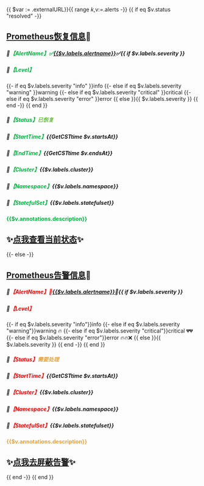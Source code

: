 {{ $var := .externalURL}}{{ range $k,$v:=.alerts -}}
{{ if eq $v.status "resolved" -}}
## [Prometheus恢复信息]($v.generatorURL)💨

##### 🌟<font color="#02b340">【AlertName】✅</font>[{{$v.labels.alertname}}]({{$var}})✅{{ if $v.labels.severity }}
##### 🌟<font color="#02b340">【Level】</font>
{{- if eq $v.labels.severity "info" }}info
{{- else if eq $v.labels.severity "warning" }}warning
{{- else if eq $v.labels.severity "critical" }}critical
{{- else if eq $v.labels.severity "error" }}error
{{ else }}{{ $v.labels.severity }}
{{ end -}}
{{ end }}
##### 🌟<font color="#02b340">【Status】</font><font color="#67C23A">已恢复</font>
##### 🌟<font color="#02b340">【StartTime】</font>{{GetCSTtime $v.startsAt}}
##### 🌟<font color="#02b340">【EndTime】</font>{{GetCSTtime $v.endsAt}}
##### 🌟<font color="#02b340">【Cluster】</font>{{$v.labels.cluster}}
##### 🌟<font color="#02b340">【Namespace】</font>{{$v.labels.namespace}}
##### 🌟<font color="#02b340">【StatefulSet】</font>{{$v.labels.statefulset}}

**<font color="#02b340">{{$v.annotations.description}}</font>**

## ✨[点我查看当前状态]({{$v.generatorURL}})✨

{{- else -}}
## [Prometheus告警信息]($v.generatorURL)💨

##### 🌟<font color="#FF0000">【AlertName】🔔</font>[{{$v.labels.alertname}}]({{$var}})🔔{{ if $v.labels.severity }}
##### 🌟<font color="#FF0000">【Level】</font>
{{- if eq $v.labels.severity "info"}}info
{{- else if eq $v.labels.severity "warning"}}warning 🔥
{{- else if eq $v.labels.severity "critical"}}critical 💔💔
{{- else if eq $v.labels.severity "error"}}error 🔥🔥❌
{{ else }}{{ $v.labels.severity }}
{{ end -}}
{{ end }}
##### 🌟<font color="#FF0000">【Status】</font><font color="#E6A23C">需要处理</font>
##### 🌟<font color="#FF0000">【StartTime】</font>{{GetCSTtime $v.startsAt}}
##### 🌟<font color="#FF0000">【Cluster】</font>{{$v.labels.cluster}}
##### 🌟<font color="#FF0000">【Namespace】</font>{{$v.labels.namespace}}
##### 🌟<font color="#FF0000">【StatefulSet】</font>{{$v.labels.statefulset}}

**<font color="#E6A23C">{{$v.annotations.description}}</font>**

## ✨[点我去屏蔽告警]({{$var}})✨
{{ end -}}
{{ end }}